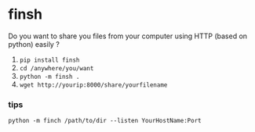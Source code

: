 # finsh
Do you want to share you files from your computer using HTTP (based on python) easily ?

1) `pip install finsh`
2) `cd /anywhere/you/want`
3) `python -m finsh .`
4) `wget http://yourip:8000/share/yourfilename`

### tips
`python -m finch /path/to/dir --listen YourHostName:Port`